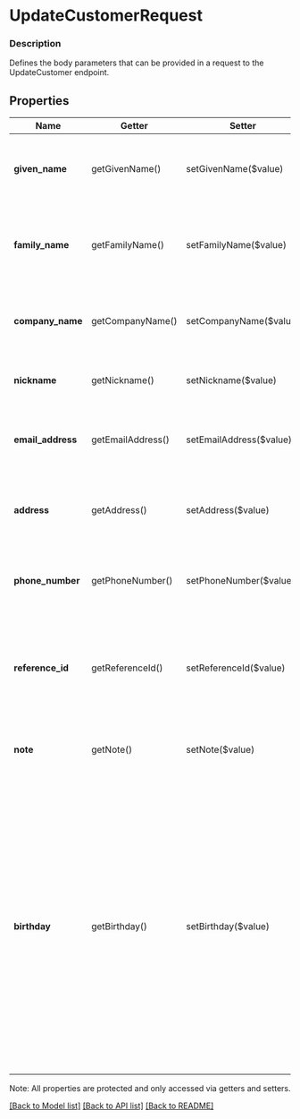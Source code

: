 # UpdateCustomerRequest

### Description

Defines the body parameters that can be provided in a request to the UpdateCustomer endpoint.

## Properties
Name | Getter | Setter | Type | Description | Notes
------------ | ------------- | ------------- | ------------- | ------------- | -------------
**given_name** | getGivenName() | setGivenName($value) | **string** | The given (i.e., first) name associated with the customer profile. | [optional] 
**family_name** | getFamilyName() | setFamilyName($value) | **string** | The family (i.e., last) name associated with the customer profile. | [optional] 
**company_name** | getCompanyName() | setCompanyName($value) | **string** | A business name associated with the customer profile. | [optional] 
**nickname** | getNickname() | setNickname($value) | **string** | A nickname for the customer profile. | [optional] 
**email_address** | getEmailAddress() | setEmailAddress($value) | **string** | The email address associated with the customer profile. | [optional] 
**address** | getAddress() | setAddress($value) | [**\SquareConnect\Model\Address**](Address.md) | The physical address associated with the customer profile. | [optional] 
**phone_number** | getPhoneNumber() | setPhoneNumber($value) | **string** | The 11-digit phone number associated with the customer profile. | [optional] 
**reference_id** | getReferenceId() | setReferenceId($value) | **string** | An optional, second ID used to associate the customer profile with an entity in another system. | [optional] 
**note** | getNote() | setNote($value) | **string** | A custom note associated with the customer profile. | [optional] 
**birthday** | getBirthday() | setBirthday($value) | **string** | The birthday associated with the customer profile, in RFC-3339 format. Year is optional, timezone and times are not allowed. For example: &#x60;0000-09-01T00:00:00-00:00&#x60; indicates a birthday on September 1st. &#x60;1998-09-01T00:00:00-00:00&#x60; indications a birthday on September 1st __1998__. | [optional] 

Note: All properties are protected and only accessed via getters and setters.

[[Back to Model list]](../../README.md#documentation-for-models) [[Back to API list]](../../README.md#documentation-for-api-endpoints) [[Back to README]](../../README.md)

